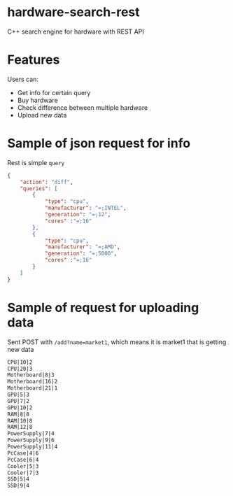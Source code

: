 # hardware-search-rest
C++ search engine for hardware with REST API

# Features

Users can:
 - Get info for certain query
 - Buy hardware
 - Check difference between multiple hardware
 - Upload new data
 
# Sample of json request for info

Rest is simple ``query``

```json
{
    "action": "diff",
    "queries": [
        {
            "type": "cpu",
            "manufacturer": "=;INTEL",
            "generation": "=;12",
            "cores" :"=;16"
        },
        {
            "type": "cpu",
            "manufacturer": "=;AMD",
            "generation": "=;5000",
            "cores" :"=;16"
        }
    ]
}
```

# Sample of request for uploading data

Sent POST with ``/add?name=market1``, which means it is market1 that is getting new data

```txt
CPU|10|2
CPU|20|3
Motherboard|8|3
Motherboard|16|2
Motherboard|21|1
GPU|5|3
GPU|7|2
GPU|10|2
RAM|8|8
RAM|10|8
RAM|12|8
PowerSupply|7|4
PowerSupply|9|6
PowerSupply|11|4
PcCase|4|6
PcCase|6|4
Cooler|5|3
Cooler|7|3
SSD|5|4
SSD|9|4
```
